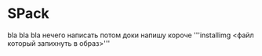 # SPack
bla bla bla нечего написать потом доки напишу короче '''installimg <файл который запихнуть в образ>'''
